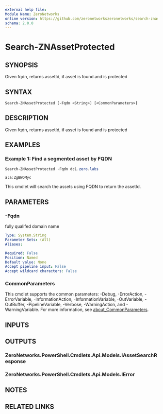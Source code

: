 ```yaml
---
external help file:
Module Name: ZeroNetworks
online version: https://github.com/zeronetworkszeronetworks/search-znassetprotected
schema: 2.0.0
---
```


# Search-ZNAssetProtected

## SYNOPSIS
Given fqdn, returns assetId, if asset is found and is protected

## SYNTAX

```
Search-ZNAssetProtected [-Fqdn <String>] [<CommonParameters>]
```

## DESCRIPTION
Given fqdn, returns assetId, if asset is found and is protected

## EXAMPLES

### Example 1: Find a segmented asset by FQDN
```powershell
Search-ZNAssetProtected -Fqdn dc1.zero.labs
```

```output
a:a:ZgBWOMyc
```

This cmdlet will search the assets using FQDN to return the assetId.

## PARAMETERS

### -Fqdn
fully qualifed domain name

```yaml
Type: System.String
Parameter Sets: (All)
Aliases:

Required: False
Position: Named
Default value: None
Accept pipeline input: False
Accept wildcard characters: False
```

### CommonParameters
This cmdlet supports the common parameters: -Debug, -ErrorAction, -ErrorVariable, -InformationAction, -InformationVariable, -OutVariable, -OutBuffer, -PipelineVariable, -Verbose, -WarningAction, and -WarningVariable. For more information, see [about_CommonParameters](http://go.microsoft.com/fwlink/?LinkID=113216).

## INPUTS

## OUTPUTS

### ZeroNetworks.PowerShell.Cmdlets.Api.Models.IAssetSearchResponse

### ZeroNetworks.PowerShell.Cmdlets.Api.Models.IError

## NOTES

## RELATED LINKS

